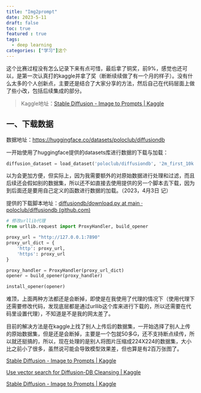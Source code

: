 ```yaml
---
title: "Img2prompt"
date: 2023-5-11
draft: false
toc: true
featured : true
tags:
  - deep learning
categories: ["学习"]这个
---
```


这个比赛过程没有怎么记录下来有点可惜，最后拿了铜奖，前9%，感觉也还可以，是第一次认真打的kaggle并拿了奖（断断续续做了有一个月的样子）。没有什么太多的个人创新点，主要还是结合了大家分享的方法，然后自己在代码层面上做了些小改，包括后续集成的部分。

<!--more-->

> Kaggle地址：[Stable Diffusion - Image to Prompts | Kaggle](https://www.kaggle.com/competitions/stable-diffusion-image-to-prompts/discussion/398529)

## 一、下载数据

数据地址：https://huggingface.co/datasets/poloclub/diffusiondb

一开始使用了huggingface提供的datasets库进行数据的下载与加载：

```python
diffusion_dataset = load_dataset('poloclub/diffusiondb', '2m_first_10k', cache_dir="./cache", split="train")
```

以为会更加方便，但实际上，因为我需要额外的对原始数据进行处理和过滤，而且后续还会假如别的数据集，所以还不如直接去使用提供的另一个脚本去下载，因为到后面还是要用自己定义的函数进行数据的加载。（2023，4月3日 记）

提供的下载脚本地址：[diffusiondb/download.py at main · poloclub/diffusiondb (github.com)](https://github.com/poloclub/diffusiondb/blob/main/scripts/download.py)

```python
# 修改urllib代理
from urllib.request import ProxyHandler, build_opener

proxy_url = "http://127.0.0.1:7890"
proxy_url_dict = {
    'http': proxy_url,
    'https': proxy_url
}

proxy_handler = ProxyHandler(proxy_url_dict)
opener = build_opener(proxy_handler)

install_opener(opener)
```

难顶，上面两种方法都还是会断掉，即使是在我使用了代理的情况下（使用代理下还需要修改代码，发现底层都是通过urllib这个库来进行下载的，所以还需要在代码里设置代理），不知道是不是我的网太差了。

目前的解决方法是在kaggle上找了别人上传后的数据集，一开始选择了别人上传的原始数据集，但是还是会断掉，主要是一个包就50多G，还不支持断点续传，所以就还挺搞的，所以，现在处理的是别人将图片压缩成224X224的数据集，大小比之前小了很多，虽然说可能会导致模型效果差，但也算是有2百万张图了。





[Stable Diffusion - Image to Prompts | Kaggle](https://www.kaggle.com/competitions/stable-diffusion-image-to-prompts/discussion/396136)

[Use vector search for Diffusion-DB Cleansing | Kaggle](https://www.kaggle.com/code/tomokihirose/use-vector-search-for-diffusion-db-cleansing)

[Stable Diffusion - Image to Prompts | Kaggle](https://www.kaggle.com/competitions/stable-diffusion-image-to-prompts/discussion/388080)
